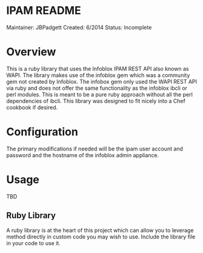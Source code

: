 IPAM  README
=================
Maintainer:  JBPadgett
Created: 6/2014
Status: Incomplete

Overview
==========
This is a ruby library that uses the Infoblox IPAM REST API also known as WAPI.  The library makes use of the infoblox gem which was a community gem not created by Infoblox.
The infobox gem only used the WAPI REST API via ruby and does not offer the same functionality as the infoblox ibcli or perl modules.  This is meant to be a pure ruby approach without all the perl dependencies of ibcli.
This library was designed to fit nicely into a Chef cookbook if desired.

Configuration
===============
The primary modifications if needed will be the ipam user account and password and the hostname of the infoblox admin appliance.

Usage
===============

TBD


Ruby Library
-------------
A ruby library is at the heart of this project which can allow you to leverage method directly in custom code you may wish to use.
Include the library file in your code to use it.






